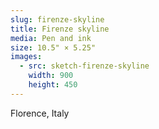 ```yaml
---
slug: firenze-skyline
title: Firenze skyline
media: Pen and ink
size: 10.5" × 5.25"
images:
  - src: sketch-firenze-skyline
    width: 900
    height: 450
---
```

Florence, Italy
